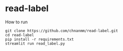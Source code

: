 # read-label

How to run
```
git clone https://github.com/chnanmm/read-label.git
cd read-label
pip install -r requirements.txt
streamlit run read_label.py 
```
